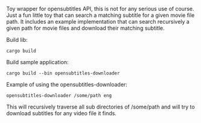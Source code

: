 Toy wrapper for opensubtitles API, this is not for any serious use of course.
Just a fun little toy that can search a matching subtitle for a given movie file path.
It includes an example implementation that can search recursively a given path for movie files and download their matching subtitle.

Build lib:
```
cargo build
```

Build sample application:
```
cargo build --bin opensubtitles-downloader
```

Example of using the opensubtitles-downloader:
```
opensubtitles-downloader /some/path eng
```

This will recursively traverse all sub directories of /some/path and will try to download subtitles for any video file it finds.
